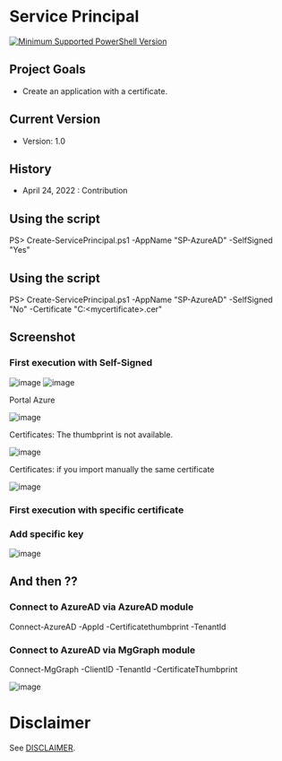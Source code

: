 # Service Principal
[![Minimum Supported PowerShell Version](https://img.shields.io/badge/PS-5.1-blue.svg)]()
## Project Goals
- Create an application with a certificate.

## Current Version
- Version: 1.0

## History
- April 24, 2022 : Contribution

## Using the script
PS> Create-ServicePrincipal.ps1 -AppName "SP-AzureAD" -SelfSigned "Yes"

## Using the script
PS> Create-ServicePrincipal.ps1 -AppName "SP-AzureAD" -SelfSigned "No" -Certificate "C:\<mycertificate>.cer"

## Screenshot
### First execution with Self-Signed
![image](https://user-images.githubusercontent.com/94542446/165003230-0907dbcd-35df-4c66-8931-8b56c8b74d28.png)
![image](https://user-images.githubusercontent.com/94542446/165003261-0a76006b-5da9-4fd0-bcb5-a95992f301bf.png)

Portal Azure

![image](https://user-images.githubusercontent.com/94542446/165003335-a9d80102-3c4e-49fb-8631-92c9e92b787a.png)

Certificates: The thumbprint is not available.

![image](https://user-images.githubusercontent.com/94542446/165003370-4369c879-3ae1-4590-a675-f78799e54bcb.png)

Certificates: if you import manually the same certificate

![image](https://user-images.githubusercontent.com/94542446/165003520-543da798-0fc0-4ada-b166-0144038ef7ad.png)


### First execution with specific certificate


### Add specific key
![image](https://user-images.githubusercontent.com/94542446/165004786-a0cba9b5-ca3a-4073-b4d4-f7dd0b0a0b21.png)


## And then ??
### Connect to AzureAD via AzureAD module
Connect-AzureAD -AppId <ObjectId> -Certificatethumbprint <thumbprint> -TenantId <TenantId>

### Connect to AzureAD via MgGraph module
Connect-MgGraph -ClientID <AppId> -TenantId <TenantId> -CertificateThumbprint <thumbprint>

![image](https://user-images.githubusercontent.com/94542446/165004332-dbada788-c2ac-47b9-b124-a88965b297e0.png)


# Disclaimer
See [DISCLAIMER](./DISCLAIMER.md).
